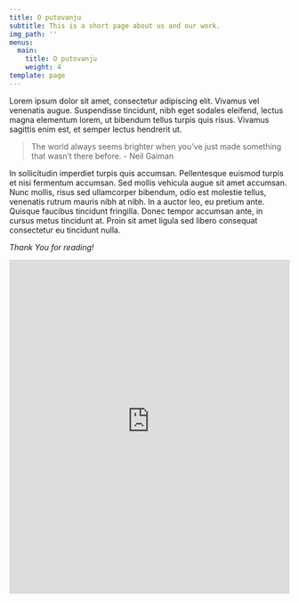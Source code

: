 ```yaml
---
title: O putovanju
subtitle: This is a short page about us and our work.
img_path: ''
menus:
  main:
    title: O putovanju
    weight: 4
template: page
---
```

Lorem ipsum dolor sit amet, consectetur adipiscing elit. Vivamus vel venenatis augue. Suspendisse tincidunt, nibh eget sodales eleifend, lectus magna elementum lorem, ut bibendum tellus turpis quis risus. Vivamus sagittis enim est, et semper lectus hendrerit ut.

> The world always seems brighter when you’ve just made something that wasn’t there before. - Neil Gaiman

In sollicitudin imperdiet turpis quis accumsan. Pellentesque euismod turpis et nisi fermentum accumsan. Sed mollis vehicula augue sit amet accumsan. Nunc mollis, risus sed ullamcorper bibendum, odio est molestie tellus, venenatis rutrum mauris nibh at nibh. In a auctor leo, eu pretium ante. Quisque faucibus tincidunt fringilla. Donec tempor accumsan ante, in cursus metus tincidunt at. Proin sit amet ligula sed libero consequat consectetur eu tincidunt nulla. 

_Thank You for reading!_

<iframe src="https://euphoric-voyage.travelmap.net" 
	 width="100%" 
	 height="600" 
	 frameborder="0" 
	 allowfullscreen>
</iframe>
